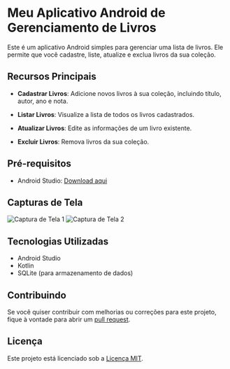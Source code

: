 # Meu Aplicativo Android de Gerenciamento de Livros

Este é um aplicativo Android simples para gerenciar uma lista de livros. Ele permite que você cadastre, liste, atualize e exclua livros da sua coleção.

## Recursos Principais

- **Cadastrar Livros**: Adicione novos livros à sua coleção, incluindo título, autor, ano e nota.

- **Listar Livros**: Visualize a lista de todos os livros cadastrados.

- **Atualizar Livros**: Edite as informações de um livro existente.

- **Excluir Livros**: Remova livros da sua coleção.

## Pré-requisitos

- Android Studio: [Download aqui](https://developer.android.com/studio)

## Capturas de Tela

![Captura de Tela 1](/screenshots/screenshot1.png)
![Captura de Tela 2](/screenshots/screenshot2.png)

## Tecnologias Utilizadas

- Android Studio
- Kotlin
- SQLite (para armazenamento de dados)

## Contribuindo

Se você quiser contribuir com melhorias ou correções para este projeto, fique à vontade para abrir um [pull request](https://github.com/seu-usuario/seu-repositorio/pulls).

## Licença

Este projeto está licenciado sob a [Licença MIT](LICENSE.md).
